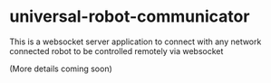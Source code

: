 # universal-robot-communicator
This is a websocket server application to connect with any network connected robot to be controlled remotely via websocket

(More details coming soon)

